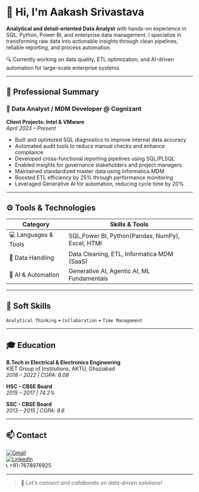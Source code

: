 # 👋 Hi, I'm Aakash Srivastava

**Analytical and detail-oriented Data Analyst** with hands-on experience in SQL, Python, Power BI, and enterprise data management. I specialize in transforming raw data into actionable insights through clean pipelines, reliable reporting, and process automation.

🔍 Currently working on data quality, ETL optimization, and AI-driven automation for large-scale enterprise systems.

---

## 💼 Professional Summary

### 🏢 Data Analyst / MDM Developer @ Cognizant  
**Client Projects: Intel & VMware**  
*April 2023 – Present*

- Built and optimized SQL diagnostics to improve internal data accuracy
- Automated audit tools to reduce manual checks and enhance compliance
- Developed cross-functional reporting pipelines using SQL/PLSQL
- Enabled insights for governance stakeholders and project managers
- Maintained standardized master data using Informatica MDM
- Boosted ETL efficiency by 25% through performance monitoring
- Leveraged Generative AI for automation, reducing cycle time by 20%

---

## ⚙️ Tools & Technologies

| Category              | Skills & Tools                                 |
|-----------------------|-------------------------------------------------|
| 💻 Languages & Tools  | SQL,Power BI, Python(Pandas, NumPy), Excel, HTMl|
| 🔧 Data Handling      | Data Cleaning, ETL, Informatica MDM (SaaS)      |                 
| 🤖 AI & Automation    | Generative AI, Agentic AI, ML Fundamentals      |

---

## 🧠 Soft Skills

`Analytical Thinking` • `Collaboration` • `Time Management`

---

## 🎓 Education

**B.Tech in Electrical & Electronics Engineering**  
KIET Group of Institutions, AKTU, Ghaziabad  
*2018 – 2022 | CGPA: 8.08*

**HSC - CBSE Board**  
*2015 – 2017 | 74.2%*

**SSC - CBSE Board**  
*2013 – 2015 | CGPA: 9.6*

---

## 📫 Contact

[![Gmail](https://img.shields.io/badge/Email-aakashsrivastava690@gmail.com-red?style=flat&logo=gmail&logoColor=white)](mailto:aakashsrivastava690@gmail.com)  
[![LinkedIn](https://img.shields.io/badge/LinkedIn-Profile-blue?style=flat&logo=linkedin&logoColor=white)](https://linkedin.com/in/aakashsrivastava690)  
📞 +91-7678976925  

---

> 🚀 *Let's connect and collaborate on data-driven solutions!*

